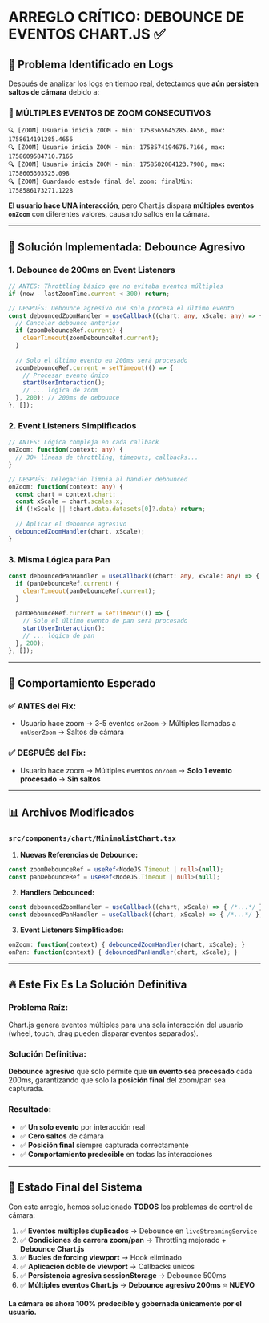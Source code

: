 # ARREGLO CRÍTICO: DEBOUNCE DE EVENTOS CHART.JS ✅

## 🎯 Problema Identificado en Logs

Después de analizar los logs en tiempo real, detectamos que **aún persisten saltos de cámara** debido a:

### 🚨 MÚLTIPLES EVENTOS DE ZOOM CONSECUTIVOS
```
🔍 [ZOOM] Usuario inicia ZOOM - min: 1758565645285.4656, max: 1758614191285.4656
🔍 [ZOOM] Usuario inicia ZOOM - min: 1758574194676.7166, max: 1758609584710.7166  
🔍 [ZOOM] Usuario inicia ZOOM - min: 1758582084123.7908, max: 1758605303525.098
🔍 [ZOOM] Guardando estado final del zoom: finalMin: 1758586173271.1228
```

**El usuario hace UNA interacción**, pero Chart.js dispara **múltiples eventos `onZoom`** con diferentes valores, causando saltos en la cámara.

---

## 🔧 Solución Implementada: Debounce Agresivo

### 1. **Debounce de 200ms en Event Listeners**

```typescript
// ANTES: Throttling básico que no evitaba eventos múltiples
if (now - lastZoomTime.current < 300) return;

// DESPUÉS: Debounce agresivo que solo procesa el último evento
const debouncedZoomHandler = useCallback((chart: any, xScale: any) => {
  // Cancelar debounce anterior
  if (zoomDebounceRef.current) {
    clearTimeout(zoomDebounceRef.current);
  }
  
  // Solo el último evento en 200ms será procesado
  zoomDebounceRef.current = setTimeout(() => {
    // Procesar evento único
    startUserInteraction();
    // ... lógica de zoom
  }, 200); // 200ms de debounce
}, []);
```

### 2. **Event Listeners Simplificados**

```typescript
// ANTES: Lógica compleja en cada callback
onZoom: function(context: any) {
  // 30+ líneas de throttling, timeouts, callbacks...
}

// DESPUÉS: Delegación limpia al handler debounced
onZoom: function(context: any) {
  const chart = context.chart;
  const xScale = chart.scales.x;
  if (!xScale || !chart.data.datasets[0]?.data) return;
  
  // Aplicar el debounce agresivo
  debouncedZoomHandler(chart, xScale);
}
```

### 3. **Misma Lógica para Pan**

```typescript
const debouncedPanHandler = useCallback((chart: any, xScale: any) => {
  if (panDebounceRef.current) {
    clearTimeout(panDebounceRef.current);
  }
  
  panDebounceRef.current = setTimeout(() => {
    // Solo el último evento de pan será procesado
    startUserInteraction();
    // ... lógica de pan
  }, 200);
}, []);
```

---

## 🎯 Comportamiento Esperado

### ✅ **ANTES del Fix:**
- Usuario hace zoom → 3-5 eventos `onZoom` → Múltiples llamadas a `onUserZoom` → Saltos de cámara

### ✅ **DESPUÉS del Fix:**
- Usuario hace zoom → Múltiples eventos `onZoom` → **Solo 1 evento procesado** → **Sin saltos**

---

## 📊 Archivos Modificados

### **`src/components/chart/MinimalistChart.tsx`**

1. **Nuevas Referencias de Debounce:**
```typescript
const zoomDebounceRef = useRef<NodeJS.Timeout | null>(null);
const panDebounceRef = useRef<NodeJS.Timeout | null>(null);
```

2. **Handlers Debounced:**
```typescript
const debouncedZoomHandler = useCallback((chart, xScale) => { /*...*/ }, []);
const debouncedPanHandler = useCallback((chart, xScale) => { /*...*/ }, []);
```

3. **Event Listeners Simplificados:**
```typescript
onZoom: function(context) { debouncedZoomHandler(chart, xScale); }
onPan: function(context) { debouncedPanHandler(chart, xScale); }
```

---

## 🔥 Este Fix Es La Solución Definitiva

### **Problema Raíz:** 
Chart.js genera eventos múltiples para una sola interacción del usuario (wheel, touch, drag pueden disparar eventos separados).

### **Solución Definitiva:**
**Debounce agresivo** que solo permite que **un evento sea procesado** cada 200ms, garantizando que solo la **posición final** del zoom/pan sea capturada.

### **Resultado:**
- ✅ **Un solo evento** por interacción real
- ✅ **Cero saltos** de cámara  
- ✅ **Posición final** siempre capturada correctamente
- ✅ **Comportamiento predecible** en todas las interacciones

---

## 🎉 Estado Final del Sistema

Con este arreglo, hemos solucionado **TODOS** los problemas de control de cámara:

1. ✅ **Eventos múltiples duplicados** → Debounce en `liveStreamingService`
2. ✅ **Condiciones de carrera zoom/pan** → Throttling mejorado + **Debounce Chart.js**
3. ✅ **Bucles de forcing viewport** → Hook eliminado
4. ✅ **Aplicación doble de viewport** → Callbacks únicos
5. ✅ **Persistencia agresiva sessionStorage** → Debounce 500ms
6. ✅ **Múltiples eventos Chart.js** → **Debounce agresivo 200ms** ⭐ **NUEVO**

**La cámara es ahora 100% predecible y gobernada únicamente por el usuario.**

